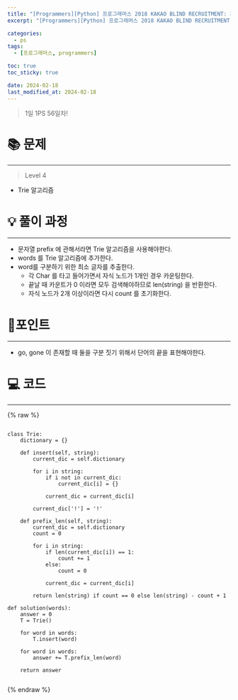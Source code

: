 ```yaml
---
title: "[Programmers][Python] 프로그래머스 2018 KAKAO BLIND RECRUITMENT: 자동완성"
excerpt: "[Programmers][Python] 프로그래머스 2018 KAKAO BLIND RECRUITMENT: 자동완성"

categories:
  - ps
tags:
  - [프로그래머스, programmers]

toc: true
toc_sticky: true

date: 2024-02-18
last_modified_at: 2024-02-18
---
```


> 1일 1PS 56일차!

# 📚 문제

---

> Level 4

- Trie 알고리즘

# 💡 풀이 과정

---

- 문자열 prefix 에 관해서라면 Trie 알고리즘을 사용해야한다.
- words 를 Trie 알고리즘에 추가한다.
- word를 구분하기 위한 최소 글자를 추출한다.
  - 각 Char 를 타고 들어가면서 자식 노드가 1개인 경우 카운팅한다.
  - 끝날 때 카운트가 0 이라면 모두 검색해야하므로 len(string) 을 반환한다.
  - 자식 노드가 2개 이상이라면 다시 count 를 초기화한다.

# 📌포인트

---

- go, gone 이 존재할 때 둘을 구분 짓기 위해서 단어의 끝을 표현해야한다.

# 💻 코드

---

{% raw %}

```

class Trie:
    dictionary = {}

    def insert(self, string):
        current_dic = self.dictionary

        for i in string:
            if i not in current_dic:
                current_dic[i] = {}

            current_dic = current_dic[i]

        current_dic['!'] = '!'

    def prefix_len(self, string):
        current_dic = self.dictionary
        count = 0

        for i in string:
            if len(current_dic[i]) == 1:
                count += 1
            else:
                count = 0

            current_dic = current_dic[i]

        return len(string) if count == 0 else len(string) - count + 1

def solution(words):
    answer = 0
    T = Trie()

    for word in words:
        T.insert(word)

    for word in words:
        answer += T.prefix_len(word)

    return answer


```

{% endraw %}
